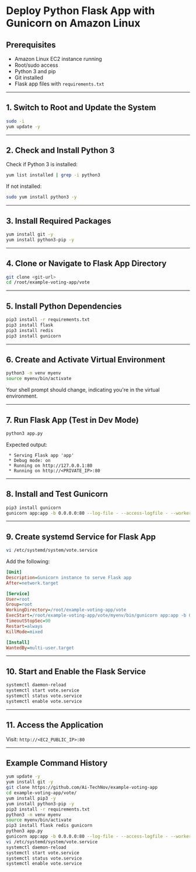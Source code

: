 
# Deploy Python Flask App with Gunicorn on Amazon Linux

## Prerequisites

- Amazon Linux EC2 instance running
- Root/sudo access
- Python 3 and pip
- Git installed
- Flask app files with `requirements.txt`

---

## 1. Switch to Root and Update the System

```bash
sudo -i
yum update -y
```

---

## 2. Check and Install Python 3

Check if Python 3 is installed:

```bash
yum list installed | grep -i python3
```

If not installed:

```bash
sudo yum install python3 -y
```

---

## 3. Install Required Packages

```bash
yum install git -y
yum install python3-pip -y
```

---

## 4. Clone or Navigate to Flask App Directory

```bash
git clone <git-url>
cd /root/example-voting-app/vote
```

---

## 5. Install Python Dependencies

```bash
pip3 install -r requirements.txt
pip3 install flask
pip3 install redis
pip3 install gunicorn
```

---

## 6. Create and Activate Virtual Environment

```bash
python3 -m venv myenv
source myenv/bin/activate
```

Your shell prompt should change, indicating you're in the virtual environment.

---

## 7. Run Flask App (Test in Dev Mode)

```bash
python3 app.py
```

Expected output:

```
 * Serving Flask app 'app'
 * Debug mode: on
 * Running on http://127.0.0.1:80
 * Running on http://<PRIVATE_IP>:80
```

---

## 8. Install and Test Gunicorn

```bash
pip3 install gunicorn
gunicorn app:app -b 0.0.0.0:80 --log-file - --access-logfile - --workers 4 --keep-alive 0
```

---

## 9. Create systemd Service for Flask App

```bash
vi /etc/systemd/system/vote.service
```

Add the following:

```ini
[Unit]
Description=Gunicorn instance to serve Flask app
After=network.target

[Service]
User=root
Group=root
WorkingDirectory=/root/example-voting-app/vote
ExecStart=/root/example-voting-app/vote/myenv/bin/gunicorn app:app -b 0.0.0.0:80 --log-file - --access-logfile - --workers 4 --keep-alive 0
TimeoutStopSec=90
Restart=always
KillMode=mixed

[Install]
WantedBy=multi-user.target
```

---

## 10. Start and Enable the Flask Service

```bash
systemctl daemon-reload
systemctl start vote.service
systemctl status vote.service
systemctl enable vote.service
```

---

## 11. Access the Application

Visit: `http://<EC2_PUBLIC_IP>:80`

---

## Example Command History

```bash
yum update -y
yum install git -y
git clone https://github.com/Ai-TechNov/example-voting-app
cd example-voting-app/vote/
yum install pip3 -y
yum install python3-pip -y
pip3 install -r requirements.txt
python3 -m venv myenv
source myenv/bin/activate
pip3 install flask redis gunicorn
python3 app.py
gunicorn app:app -b 0.0.0.0:80 --log-file - --access-logfile - --workers 4 --keep-alive 0
vi /etc/systemd/system/vote.service
systemctl daemon-reload
systemctl start vote.service
systemctl status vote.service
systemctl enable vote.service
```